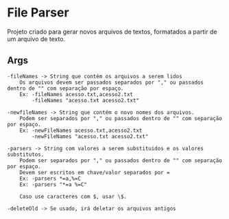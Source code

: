 # File Parser

Projeto criado para gerar novos arquivos de textos, formatados a partir de um arquivo de texto.

## Args
    -fileNames -> String que contém os arquivos a serem lidos
        Os arquivos devem ser passados separados por "," ou passados dentro de "" com separação por espaço.
        Ex: -fileNames acesso.txt,acesso2.txt
            -fileNames "acesso.txt acesso2.txt"

    -newfileNames -> String que contém o novo nomes dos arquivos.
        Podem ser separados por "," ou passados dentro de "" com separação por espaço.
        Ex: -newFileNames acesso.txt,acesso2.txt
            -newFileNames "acesso.txt acesso2.txt"

    -parsers -> String com valores a serem substituidos e os valores substitutos.
        Podem ser separados por "," ou passados dentro de "" com separação por espaço.
        Devem ser escritos em chave/valor separados por =
        Ex: -parsers *=a,%=C
        Ex: -parsers "*=a %=C"

        Caso use caracteres com $, usar \$.

    -deleteOld -> Se usado, irá deletar os arquivos antigos
        
